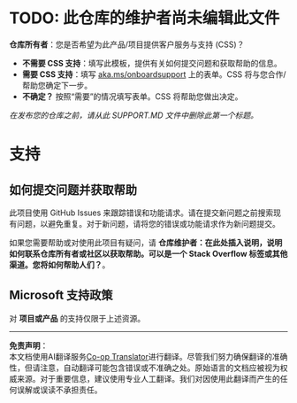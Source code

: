 <!--
CO_OP_TRANSLATOR_METADATA:
{
  "original_hash": "16623b0983ccd9d0cd0680b9604e9cf4",
  "translation_date": "2025-10-18T02:39:52+00:00",
  "source_file": "SUPPORT.md",
  "language_code": "zh"
}
-->
# TODO: 此仓库的维护者尚未编辑此文件

**仓库所有者**：您是否希望为此产品/项目提供客户服务与支持 (CSS)？

- **不需要 CSS 支持**：填写此模板，提供有关如何提交问题和获取帮助的信息。
- **需要 CSS 支持**：填写 [aka.ms/onboardsupport](https://aka.ms/onboardsupport) 上的表单。CSS 将与您合作/帮助您确定下一步。
- **不确定？** 按照“需要”的情况填写表单。CSS 将帮助您做出决定。

*在发布您的仓库之前，请从此 SUPPORT.MD 文件中删除此第一个标题。*
<!-- markdownlint-disable-next-line MD025 - Justification: Standard Microsoft Template -->
# 支持

## 如何提交问题并获取帮助  

此项目使用 GitHub Issues 来跟踪错误和功能请求。请在提交新问题之前搜索现有问题，以避免重复。对于新问题，请将您的错误或功能请求作为新问题提交。

如果您需要帮助或对使用此项目有疑问，请 **仓库维护者：在此处插入说明，说明如何联系仓库所有者或社区以获取帮助。可以是一个 Stack Overflow 标签或其他渠道。您将如何帮助人们？**。

## Microsoft 支持政策  

对 **项目或产品** 的支持仅限于上述资源。

---

**免责声明**：  
本文档使用AI翻译服务[Co-op Translator](https://github.com/Azure/co-op-translator)进行翻译。尽管我们努力确保翻译的准确性，但请注意，自动翻译可能包含错误或不准确之处。原始语言的文档应被视为权威来源。对于重要信息，建议使用专业人工翻译。我们对因使用此翻译而产生的任何误解或误读不承担责任。